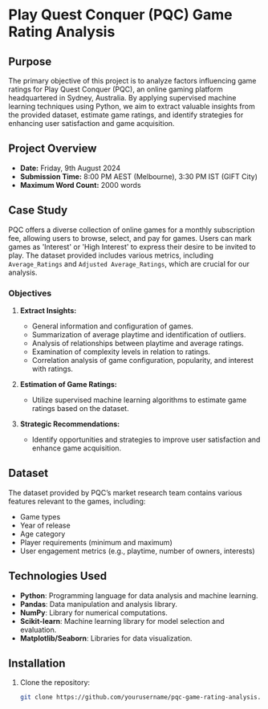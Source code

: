 # Play Quest Conquer (PQC) Game Rating Analysis

## Purpose
The primary objective of this project is to analyze factors influencing game ratings for Play Quest Conquer (PQC), an online gaming platform headquartered in Sydney, Australia. By applying supervised machine learning techniques using Python, we aim to extract valuable insights from the provided dataset, estimate game ratings, and identify strategies for enhancing user satisfaction and game acquisition.

## Project Overview
- **Date:** Friday, 9th August 2024
- **Submission Time:** 8:00 PM AEST (Melbourne), 3:30 PM IST (GIFT City)
- **Maximum Word Count:** 2000 words

## Case Study
PQC offers a diverse collection of online games for a monthly subscription fee, allowing users to browse, select, and pay for games. Users can mark games as 'Interest' or 'High Interest' to express their desire to be invited to play. The dataset provided includes various metrics, including `Average_Ratings` and `Adjusted Average_Ratings`, which are crucial for our analysis.

### Objectives
1. **Extract Insights:**
   - General information and configuration of games.
   - Summarization of average playtime and identification of outliers.
   - Analysis of relationships between playtime and average ratings.
   - Examination of complexity levels in relation to ratings.
   - Correlation analysis of game configuration, popularity, and interest with ratings.

2. **Estimation of Game Ratings:**
   - Utilize supervised machine learning algorithms to estimate game ratings based on the dataset.

3. **Strategic Recommendations:**
   - Identify opportunities and strategies to improve user satisfaction and enhance game acquisition.

## Dataset
The dataset provided by PQC’s market research team contains various features relevant to the games, including:
- Game types
- Year of release
- Age category
- Player requirements (minimum and maximum)
- User engagement metrics (e.g., playtime, number of owners, interests)

## Technologies Used
- **Python**: Programming language for data analysis and machine learning.
- **Pandas**: Data manipulation and analysis library.
- **NumPy**: Library for numerical computations.
- **Scikit-learn**: Machine learning library for model selection and evaluation.
- **Matplotlib/Seaborn**: Libraries for data visualization.

## Installation
1. Clone the repository:
   ```bash
   git clone https://github.com/yourusername/pqc-game-rating-analysis.git
